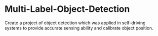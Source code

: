 # Multi-Label-Object-Detection
Create a project of object detection which was applied in self-driving systems to provide accurate sensing ability and calibrate object position.
